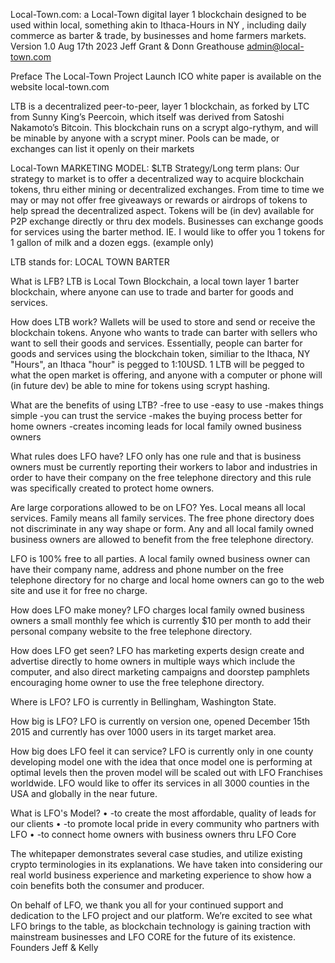 Local-Town.com: a Local-Town digital layer 1 blockchain designed to be used within local, something akin to Ithaca-Hours in NY , including daily commerce as barter & trade, by businesses and home farmers markets.
Version 1.0 Aug 17th 2023
Jeff Grant & Donn Greathouse
admin@local-town.com

Preface
The Local-Town Project Launch ICO white paper is available on the website local-town.com

LTB is a decentralized peer-to-peer, layer 1 blockchain, as forked by LTC from Sunny King’s Peercoin, which itself was derived from Satoshi Nakamoto’s Bitcoin. 
This blockchain runs on a scrypt algo-rythym, and will be minable by anyone with a scrypt miner. Pools can be made, or exchanges can list it openly on their markets

Local-Town MARKETING MODEL: $LTB
Strategy/Long term plans: 
Our strategy to market is to offer a decentralized way to acquire blockchain tokens, thru either mining or decentralized exchanges. From time to time we may or may not offer free giveaways or rewards or airdrops of tokens to help spread the decentralized aspect. 
Tokens will be (in dev) available for P2P exchange directly or thru dex models. 
Businesses can exchange goods for services using the barter method. 
IE. I would like to offer you 1 tokens for 1 gallon of milk and a dozen eggs. (example only)

LTB stands for:
LOCAL TOWN BARTER 

What is LFB?
LTB is Local Town Blockchain, a local town layer 1 barter blockchain, where anyone can use to trade and barter for goods and services.

How does LTB work?
Wallets will be used to store and send or receive the blockchain tokens.
Anyone who wants to trade can barter with sellers who want to sell their goods and services. Essentially, people can barter for goods and services using the blockchain token, similiar to the Ithaca, NY "Hours", an Ithaca "hour" is pegged to 1:10USD.
1 LTB will be pegged to what the open market is offering, and anyone with a computer or phone will (in future dev) be able to mine for tokens using scrypt hashing.

What are the benefits of using LTB?
-free to use
-easy to use
-makes things simple
-you can trust the service
-makes the buying process better for home owners
-creates incoming leads for local family owned business owners

What rules does LFO have?
LFO only has one rule and that is business owners must be currently reporting their workers to labor and industries in order to have their company on the free telephone directory and this rule was specifically created to protect home owners.

Are large corporations allowed to be on LFO?
Yes. Local means all local services. Family means all family services. The free phone directory does not discriminate in any way shape or form. Any and all local family owned business owners are allowed to benefit from the free telephone directory.

LFO is 100% free to all parties. A local family owned business owner can have their company name, address and phone number on the free telephone directory for no charge and local home owners can go to the web site and use it for free no charge.

How does LFO make money? 
LFO charges local family owned business owners a small monthly fee which is currently $10 per month to add their personal company website to the free telephone directory.

How does LFO get seen?
LFO has marketing experts design create and advertise directly to home owners in multiple ways which include the computer, and also direct marketing campaigns and doorstep pamphlets encouraging home owner to use the free telephone directory.

Where is LFO?
LFO is currently in Bellingham, Washington State.

How big is LFO?
LFO is currently on version one, opened December 15th 2015 and currently has over 1000 users in its target market area.

How big does LFO feel it can service?
LFO is currently only in one county developing model one with the idea that once model one is performing at optimal levels then the proven model will be scaled out with LFO Franchises worldwide. LFO would like to offer its services in all 3000 counties in the USA and globally in the near future.

What is LFO's Model?
•	-to create the most affordable, quality of leads for our clients
•	-to promote local pride in every community who partners with LFO
•	-to connect home owners with business owners thru LFO Core

The whitepaper demonstrates several case studies, and utilize existing crypto terminologies in its explanations. We have taken into considering our real world business experience and marketing experience to show how a coin benefits both the consumer and producer. 

On behalf of LFO, we thank you all for your continued support and dedication to the LFO project and our platform. 
We’re excited to see what LFO brings to the table, as blockchain technology is gaining traction with mainstream businesses and LFO CORE for the future of its existence.
Founders
Jeff & Kelly
